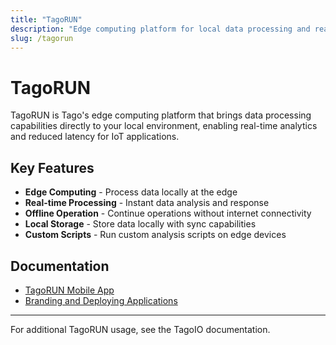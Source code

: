 ```yaml
---
title: "TagoRUN"
description: "Edge computing platform for local data processing and real-time analytics"
slug: /tagorun
---
```


# TagoRUN

TagoRUN is Tago's edge computing platform that brings data processing capabilities directly to your local environment, enabling real-time analytics and reduced latency for IoT applications.

## Key Features

- **Edge Computing** - Process data locally at the edge
- **Real-time Processing** - Instant data analysis and response
- **Offline Operation** - Continue operations without internet connectivity
- **Local Storage** - Store data locally with sync capabilities
- **Custom Scripts** - Run custom analysis scripts on edge devices

## Documentation

- [TagoRUN Mobile App](/tagorun/tagorun-mobile-app)
- [Branding and Deploying Applications](/tagorun/branding-and-deploying-applications)

---

For additional TagoRUN usage, see the TagoIO documentation.